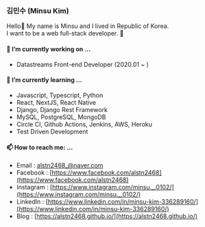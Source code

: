 ### 김민수 (Minsu Kim)

Hello👋 My name is Minsu and I lived in Republic of Korea.<br/>
I want to be a web full-stack developer. 🦄

#### 🔭 I’m currently working on ...

- Datastreams Front-end Developer (2020.01 ~ )

####  🌱 I’m currently learning ...

- Javascript, Typescript, Python
- React, NextJS, React Native
- Django, Django Rest Framework
- MySQL, PostgreSQL, MongoDB
- Circle CI, Github Actions, Jenkins, AWS, Heroku
- Test Driven Development

####  📫 How to reach me: ...

- Email : [alstn2468_@naver.com](alstn2468_@naver.com)
- Facebook : [https://www.facebook.com/alstn2468](https://www.facebook.com/alstn2468)
- Instagram : [https://www.instagram.com/minsu._.0102/](https://www.instagram.com/minsu._.0102/)
- LinkedIn : [https://www.linkedin.com/in/minsu-kim-336289160/](https://www.linkedin.com/in/minsu-kim-336289160/)
- Blog : [https://alstn2468.github.io/](https://alstn2468.github.io/)
